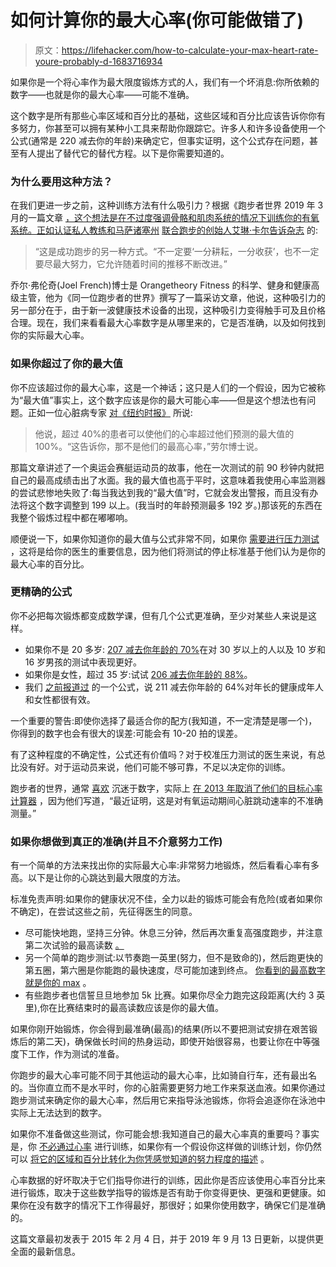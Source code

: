 # 如何计算你的最大心率(你可能做错了)

> 原文：<https://lifehacker.com/how-to-calculate-your-max-heart-rate-youre-probably-d-1683716934>

如果你是一个将心率作为最大限度锻炼方式的人，我们有一个坏消息:你所依赖的数字——也就是你的最大心率——可能不准确。



这个数字是所有那些心率区域和百分比的基础，这些区域和百分比应该告诉你你有多努力，你甚至可以拥有某种小工具来帮助你跟踪它。许多人和许多设备使用一个公式(通常是 220 减去你的年龄)来确定它，但事实证明，这个公式存在问题，甚至有人提出了替代它的替代方程。以下是你需要知道的。

### **为什么要用这种方法？**

在我们更进一步之前，这种训练方法有什么吸引力？根据《跑步者世界 2019 年 3 月的一篇文章 [，这个想法是在不过度强调骨骼和肌肉系统的情况下训练你的有氧系统。正如认证私人教练和马萨诸塞州](https://www.runnersworld.com/beginner/a20812270/should-i-do-heart-rate-training/) [联合跑步的创始人艾琳·卡尔告诉杂志](https://www.runnersworld.com/beginner/a20812270/should-i-do-heart-rate-training/) 的:

> “这是成功跑步的另一种方式。“不一定要‘一分耕耘，一分收获’，也不一定要尽最大努力，它允许随着时间的推移不断改进。”

乔尔·弗伦奇(Joel French)博士是 Orangetheory Fitness 的科学、健身和健康高级主管，他为《同一位跑步者的世界》撰写了一篇采访文章，他说，这种吸引力的另一部分在于，由于新一波健康技术设备的出现，这种吸引力变得触手可及且价格合理。现在，我们来看看最大心率数字是从哪里来的，它是否准确，以及如何找到你的实际最大心率。

### **如果你超过了你的最大值**

你不应该超过你的最大心率，这是一个神话；这只是人们的一个假设，因为它被称为“最大值”事实上，这个数字应该是你的最大可能心率——但是这个想法也有问题。正如一位心脏病专家 [对《纽约时报》](http://www.nytimes.com/2001/04/24/health/maximum-heart-rate-theory-is-challenged.html) 所说:

> 他说，超过 40%的患者可以使他们的心率超过他们预测的最大值的 100%。“这告诉你，那不是他们的最高心率，”劳尔博士说。

那篇文章讲述了一个奥运会赛艇运动员的故事，他在一次测试的前 90 秒钟内就把自己的最高成绩击出了水面。我的最大值也高于平时，这意味着我使用心率监测器的尝试悲惨地失败了:每当我达到我的“最大值”时，它就会发出警报，而且没有办法将这个数字调整到 199 以上。(我当时的年龄预测最多 192 岁。)那该死的东西在我整个锻炼过程中都在嘟嘟响。

顺便说一下，如果你知道你的最大值与公式非常不同，如果你 [需要进行压力测试](https://www.nhlbi.nih.gov/health-topics/stress-testing) ，这将是给你的医生的重要信息，因为他们将测试的停止标准基于他们认为是你的最大心率的百分比。

### **更精确的公式**

你不必把每次锻炼都变成数学课，但有几个公式更准确，至少对某些人来说是这样。

*   如果你不是 20 多岁: [207 减去你年龄的 70%](http://www.ncbi.nlm.nih.gov/pubmed/17468581)在对 30 岁以上的人以及 10 岁和 16 岁男孩的测试中表现更好。
*   如果你是女性，超过 35 岁:试试 [206 减去你年龄的 88%](http://www.ncbi.nlm.nih.gov/pubmed/20585008)。
*   我们 [之前报道过](http://lifehacker.com/determine-your-maximum-heart-rate-more-accurately-with-1519994980) 的一个公式，说 211 减去你年龄的 64%对年长的健康成年人和女性都很有效。

一个重要的警告:即使你选择了最适合你的配方(我知道，不一定清楚是哪一个)，你得到的数字也会有很大的误差:可能会有 10-20 拍的误差。

有了这种程度的不确定性，公式还有价值吗？对于校准压力测试的医生来说，有总比没有好。对于运动员来说，他们可能不够可靠，不足以决定你的训练。

跑步者的世界，通常 [喜欢](http://www.runnersworld.com/training/pace-calculators) 沉迷于数字，实际上 [在 2013 年取消了他们的目标心率计算器](https://www.runnersworld.com/training/a20809920/target-heart-rate-calculator-0/) ，因为他们写道，“最近证明，这是对有氧运动期间心脏跳动速率的不准确测量。”

### **如果你想做到真正的准确(并且不介意努力工作)**

有一个简单的方法来找出你的实际最大心率:非常努力地锻炼，然后看看心率有多高。以下是让你的心跳达到最大限度的方法。

标准免责声明:如果你的健康状况不佳，全力以赴的锻炼可能会有危险(或者如果你不确定)，在尝试这些之前，先征得医生的同意。

*   尽可能快地跑，坚持三分钟。休息三分钟，然后再次重复高强度跑步，并注意第二次试验的最高读数 [。](https://www.runnersworld.com/training/a20809920/target-heart-rate-calculator-0/)
*   另一个简单的跑步测试:以节奏跑一英里(努力，但不是致命的)，然后跑更快的第五圈，第六圈是你能跑的最快速度，尽可能加速到终点。 [你看到的最高数字就是你的 max](http://www.runnersworld.com/race-training/find-your-true-max-heart-rate) 。
*   有些跑步者也信誓旦旦地参加 5k 比赛。如果你尽全力跑完这段距离(大约 3 英里),你在比赛结束时的最高读数应该是你的最大值。

如果你刚开始锻炼，你会得到最准确(最高)的结果(所以不要把测试安排在艰苦锻炼后的第二天)，确保做长时间的热身运动，即使开始很容易，也要让你在中等强度下工作，作为测试的准备。

你跑步的最大心率可能不同于其他运动的最大心率，比如骑自行车，还有最出名的。当你直立而不是水平时，你的心脏需要更努力地工作来泵送血液。如果你通过跑步测试来确定你的最大心率，然后用它来指导泳池锻炼，你将会追逐你在泳池中实际上无法达到的数字。

如果你不准备做这些测试，你可能会想:我知道自己的最大心率真的重要吗？事实是，你 [不必通过心率](http://www.m.webmd.com/fitness-exercise/features/the-truth-about-heart-rate-and-exercise) 进行训练，如果你有一个假设你这样做的训练计划，你仍然可以 [将它的区域和百分比转化为你凭感觉知道的努力程度的描述](http://running.competitor.com/2014/02/training/running-101-running-with-a-heart-rate-monitor_22482) 。

心率数据的好坏取决于它们指导你进行的训练，因此你是否应该使用心率百分比来进行锻炼，取决于这些数学指导的锻炼是否有助于你变得更快、更强和更健康。如果你在没有数字的情况下工作得最好，那很好；如果你使用数字，确保它们是准确的。

这篇文章最初发表于 2015 年 2 月 4 日，并于 2019 年 9 月 13 日更新，以提供更全面的最新信息。